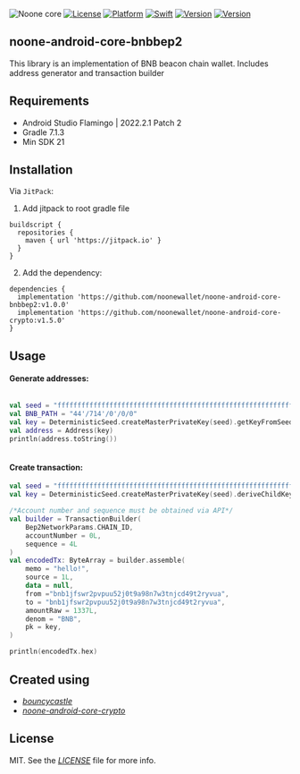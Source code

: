 ![Noone core](https://github.com/noonewallet/noone-android-core-crypto/assets/111989613/c41f6424-8a07-4625-95af-7b128cda5d3e)
[![License](https://img.shields.io/badge/license-MIT-black.svg?style=flat)](https://mit-license.org)
[![Platform](https://img.shields.io/badge/platform-android-blue)](https://developer.apple.com/resources/)
[![Swift](https://img.shields.io/badge/kotlin-1.6.10-brightgreen.svg)](https://developer.apple.com/resources/)
[![Version](https://img.shields.io/badge/Version-1.0.0-orange.svg)]()
[![Version](https://img.shields.io/badge/min_sdk-21-blue.svg)]()
## noone-android-core-bnbbep2
This library is an implementation of BNB beacon chain wallet. Includes address generator and transaction builder

## Requirements
* Android Studio Flamingo | 2022.2.1 Patch 2
* Gradle 7.1.3
* Min SDK 21

## Installation
Via `JitPack`:

1. Add jitpack to root gradle file

```
buildscript {
  repositories {
    maven { url 'https://jitpack.io' }
  }
}
```
  
2. Add the dependency:

```
dependencies {
  implementation 'https://github.com/noonewallet/noone-android-core-bnbbep2:v1.0.0'
  implementation 'https://github.com/noonewallet/noone-android-core-crypto:v1.5.0'
}
```

## Usage
#### Generate addresses:

```kotlin

val seed = "ffffffffffffffffffffffffffffffffffffffffffffffffffffffffffffffff".hex
val BNB_PATH = "44'/714'/0'/0/0"
val key = DeterministicSeed.createMasterPrivateKey(seed).getKeyFromSeed(BNB_PATH)
val address = Address(key)
println(address.toString())
    
```

#### Create transaction:

```kotlin
val seed = "ffffffffffffffffffffffffffffffffffffffffffffffffffffffffffffffff".hex
val key = DeterministicSeed.createMasterPrivateKey(seed).deriveChildKey(ChildNumber.ZERO)

/*Account number and sequence must be obtained via API*/
val builder = TransactionBuilder(
    Bep2NetworkParams.CHAIN_ID,
    accountNumber = 0L,
    sequence = 4L
)
val encodedTx: ByteArray = builder.assemble(
    memo = "hello!",
    source = 1L,
    data = null,
    from ="bnb1jfswr2pvpuu52j0t9a98n7w3tnjcd49t2ryvua",
    to = "bnb1jfswr2pvpuu52j0t9a98n7w3tnjcd49t2ryvua",
    amountRaw = 1337L,
    denom = "BNB",
    pk = key,
)

println(encodedTx.hex)

```

## Created using
* [_bouncycastle_](https://www.bouncycastle.org/)
* [_noone-android-core-crypto_](https://github.com/noonewallet/noone-android-core-crypto)

## License
MIT. See the [_LICENSE_](LICENSE) file for more info.
